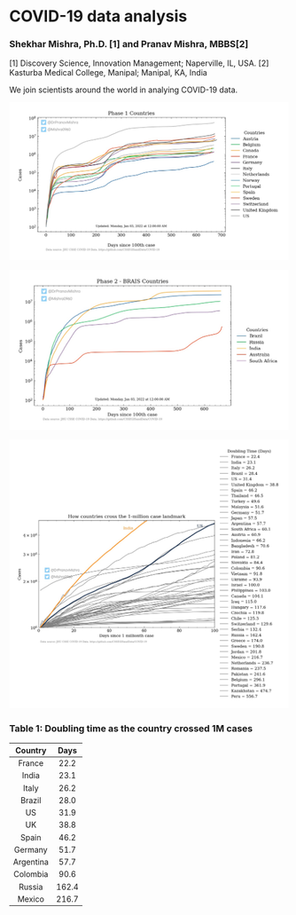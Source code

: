 # COVID-19 data analysis
### Shekhar Mishra, Ph.D. [1] and Pranav Mishra, MBBS[2]
[1] Discovery Science, Innovation Management; Naperville, IL, USA.
[2] Kasturba Medical College, Manipal; Manipal, KA, India

We join scientists around the world in analying COVID-19 data. 

![Phase 1 Countries](./Figures/Phase_1_Countries.jpg)

![Phase 2 BRIAS Countries](./Figures/Phase_2_BRIAS_Countries.jpg)

![Doubling Time when crossing 1M cases](./Figures/Doubling_time_when_crossing_1M_cases.jpg)

### Table 1: Doubling time as the country crossed 1M cases
|Country|Days|
| :----------:  | :----------:  |
France| 22.2|
India|	23.1
Italy|	26.2
Brazil|	28.0
US|	31.9
UK|	38.8
Spain|	46.2
Germany|	51.7
Argentina|	57.7
Colombia|	90.6
Russia|	162.4
Mexico|	216.7